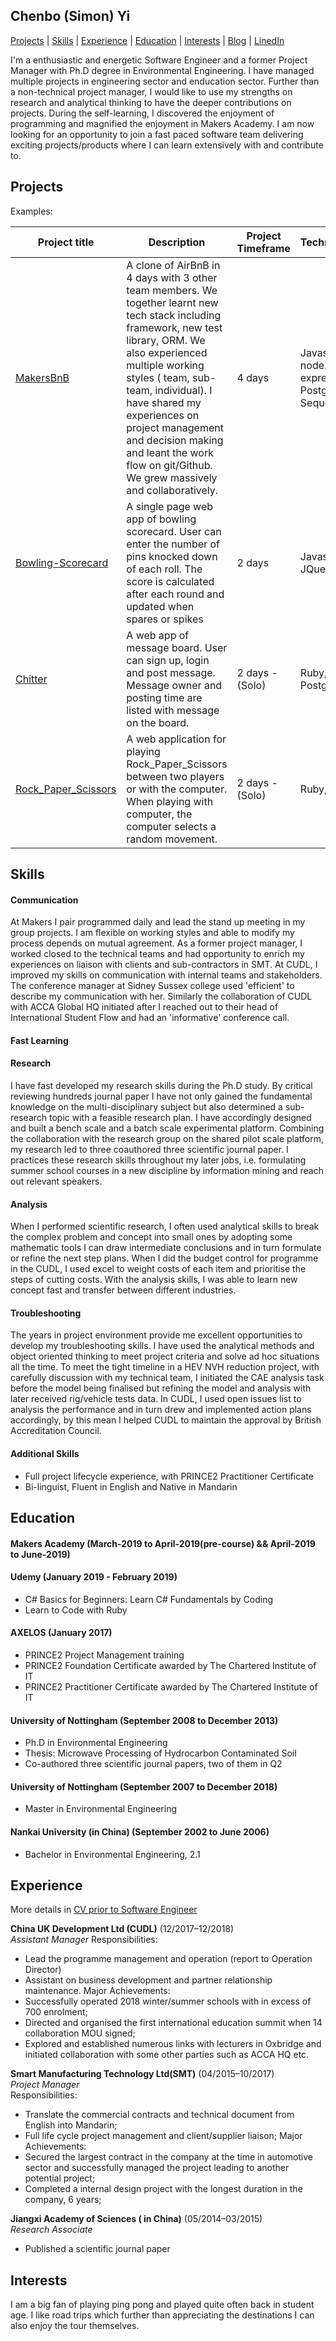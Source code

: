 ## Chenbo (Simon) Yi
[Projects](#projects) | [Skills](#skills) | [Experience](#experience) | [Education](#education) | [Interests](#interests) | [Blog](https://medium.com/@ycb0001) | [LinedIn](https://www.linkedin.com/in/chenbo-yi-6084722b/)

I'm a enthusiastic and energetic Software Engineer and a former Project Manager with Ph.D degree in Environmental Engineering. I have managed multiple projects in engineering sector and enducation sector. Further than a non-technical project manager, I  would like to use my strengths on research and analytical thinking to have the deeper contributions on projects. During the self-learning, I discovered the enjoyment of programming and magnified the enjoyment in Makers Academy. I am now looking for an opportunity to join a fast paced software team delivering exciting projects/products where I can learn extensively with and contribute to.

## Projects
Examples:

Project title  | Description  									| Project Timeframe | Technologies | Testing
------------- | ------------------------------	| ------------- |------------- |---------
[MakersBnB](https://github.com/SimonChenboYi/MakersBnB) | A clone of AirBnB in 4 days with 3 other team members. We together learnt  new tech stack  including  framework,  new test library,  ORM. We also experienced multiple working styles ( team, sub-team, individual). I have shared my experiences on project management and decision making and leant the work flow on git/Github. We grew massively and collaboratively.| 4 days | Javascript, node.js, express.js, PostgreSQL, Sequelize | Jasmine, Nightwatch.js
[Bowling-Scorecard](https://github.com/SimonChenboYi/bowling-challenge) | A single page web app of bowling scorecard. User can enter the number of pins knocked down of each roll. The score is calculated after each round and updated when spares or spikes  | 2 days | Javascript, JQuery | Jasmine
[Chitter](https://github.com/SimonChenboYi/chitter) | A web app of message board. User can sign up, login and post message. Message owner and posting time are listed with message on the board.   | 2 days -(Solo) | Ruby, Sinatra, PostgreSQL | RSpec, Capybara
[Rock_Paper_Scissors](https://github.com/SimonChenboYi/rps-challenge)| A web application for playing Rock_Paper_Scissors between two players or with the computer. When playing with computer,  the computer selects a random movement. | 2 days -(Solo) | Ruby, Sinatra  | RSpec, Capybara

## Skills

#### Communication

 At Makers I pair programmed daily and lead the stand up meeting in my group projects. I am flexible on working styles and able to modify my process depends on mutual agreement. As a former project manager, I worked closed to the technical teams and had opportunity to enrich my experiences on liaison with clients and sub-contractors in SMT. At CUDL, I improved my skills on communication with internal teams and stakeholders. The conference manager at Sidney Sussex college used 'efficient' to describe my communication with her. Similarly the collaboration of CUDL with ACCA Global HQ initiated after I reached out to their head of International Student Flow and had an 'informative' conference call.

#### Fast Learning



#### Research
I have fast developed my research skills during the Ph.D study. By critical reviewing hundreds journal paper I have not only gained the fundamental knowledge on the multi-disciplinary subject but also determined a sub-research topic with a feasible research plan. I have accordingly designed and built a bench scale and a batch scale experimental platform. Combining the collaboration with the research group on the shared pilot scale platform, my research led to three coauthored three scientific journal paper. I practices these research skills throughout my later jobs, i.e.  formulating summer school courses in a new discipline by information mining and reach out relevant speakers.


#### Analysis
When I performed scientific research, I often used analytical skills to break the complex problem and concept into small ones by adopting some mathematic tools I can draw intermediate conclusions and in turn formulate or refine the next step plans. When I did the budget control for programme in the CUDL, I used excel to weight costs of each item and prioritise the steps of cutting costs. With the analysis skills, I was able to learn new concept fast and transfer between different industries.         



#### Troubleshooting
The years in project environment provide me excellent opportunities to develop my troubleshooting skills. I have used the analytical methods and object oriented thinking to meet project criteria and solve ad hoc situations all the time. To meet the tight timeline in a HEV NVH reduction project, with carefully discussion with my technical team, I initiated the CAE analysis task before the model being finalised but refining the model and analysis with later received rig/vehicle tests data. In CUDL, I used open issues list to analysis the performance and in turn drew and implemented action plans accordingly, by this mean I helped CUDL to maintain the approval by British Accreditation Council.            


#### Additional Skills
- Full project lifecycle experience, with PRINCE2 Practitioner Certificate
- Bi-linguist, Fluent in English and Native in Mandarin


## Education

#### Makers Academy (March-2019 to April-2019(pre-course) && April-2019 to June-2019)


#### Udemy (January 2019 - February 2019)
- C# Basics for Beginners: Learn C# Fundamentals by Coding
- Learn to Code with Ruby

#### AXELOS (January 2017)
- PRINCE2 Project Management training
- PRINCE2 Foundation Certificate awarded by The Chartered Institute of IT
- PRINCE2 Practitioner Certificate awarded by The Chartered Institute of IT


#### University of Nottingham (September 2008 to December 2013)
- Ph.D in Environmental Engineering
- Thesis: Microwave Processing of Hydrocarbon Contaminated Soil
- Co-authored three scientific journal papers, two of them in Q2

#### University of Nottingham (September 2007 to December 2018)
- Master in Environmental Engineering

#### Nankai University (in China) (September 2002 to June 2006)
- Bachelor in Environmental Engineering, 2.1

## Experience
More details in [CV prior to Software Engineer]()

**China UK Development Ltd (CUDL)** (12/2017–12/2018)    
*Assistant Manager*
Responsibilities:
-  Lead the programme management and operation (report to Operation Director)
-  Assistant on business development and partner relationship maintenance.
Major Achievements:
- Successfully operated 2018 winter/summer schools with in excess of 700 enrolment;
- Directed and organised the first international education summit when 14 collaboration MOU signed;
- Explored and established numerous links with lecturers in Oxbridge and initiated collaboration with some other parties such as ACCA HQ etc.

**Smart Manufacturing Technology Ltd(SMT)** (04/2015–10/2017)   
*Project Manager*  
Responsibilities:
- Translate the commercial contracts and technical document from English into Mandarin;
- Full life cycle project management and client/supplier liaison;
Major Achievements:
- Secured the largest contract in the company at the time in automotive sector and successfully managed the project leading to another potential project;
- Completed a internal design project with the longest duration in the company, 6 years;

**Jiangxi Academy of Sciences ( in China)** (05/2014–03/2015)  
*Research Associate*
- Published a scientific journal paper

## Interests
I am a big fan of playing ping pong and played quite often back in student age. I like road trips which further than appreciating the destinations I can also enjoy the tour themselves.  
